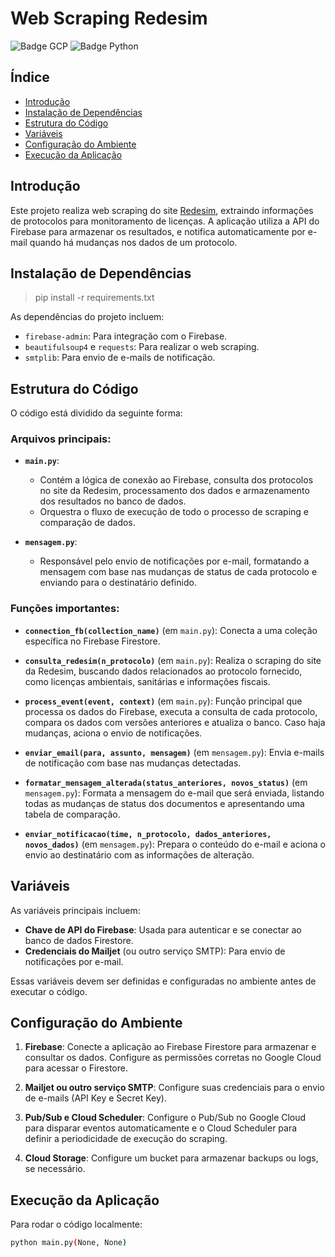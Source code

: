 # Web Scraping Redesim

![Badge GCP](https://img.shields.io/badge/Google_Cloud-4285F4?style=for-the-badge&logo=google-cloud&logoColor=white)
![Badge Python](https://img.shields.io/badge/Python-FFD43B?style=for-the-badge&logo=python&logoColor=blue)

## Índice
* [Introdução](#introdução)
* [Instalação de Dependências](#instalação-de-dependências)
* [Estrutura do Código](#estrutura-do-código)
* [Variáveis](#variáveis)
* [Configuração do Ambiente](#configuração-do-ambiente)
* [Execução da Aplicação](#execução-da-aplicação)

## Introdução

Este projeto realiza web scraping do site [Redesim](https://redesim.curitiba.pr.gov.br/licenciamento/), extraindo informações de protocolos para monitoramento de licenças. A aplicação utiliza a API do Firebase para armazenar os resultados, e notifica automaticamente por e-mail quando há mudanças nos dados de um protocolo.

## Instalação de Dependências

> pip install -r requirements.txt

As dependências do projeto incluem:
- `firebase-admin`: Para integração com o Firebase.
- `beautifulsoup4` e `requests`: Para realizar o web scraping.
- `smtplib`: Para envio de e-mails de notificação.

## Estrutura do Código

O código está dividido da seguinte forma:

### Arquivos principais:
- **`main.py`**: 
    - Contém a lógica de conexão ao Firebase, consulta dos protocolos no site da Redesim, processamento dos dados e armazenamento dos resultados no banco de dados.
    - Orquestra o fluxo de execução de todo o processo de scraping e comparação de dados.

- **`mensagem.py`**:
    - Responsável pelo envio de notificações por e-mail, formatando a mensagem com base nas mudanças de status de cada protocolo e enviando para o destinatário definido.

### Funções importantes:

- **`connection_fb(collection_name)`** (em `main.py`): Conecta a uma coleção específica no Firebase Firestore.
  
- **`consulta_redesim(n_protocolo)`** (em `main.py`): Realiza o scraping do site da Redesim, buscando dados relacionados ao protocolo fornecido, como licenças ambientais, sanitárias e informações fiscais.
  
- **`process_event(event, context)`** (em `main.py`): Função principal que processa os dados do Firebase, executa a consulta de cada protocolo, compara os dados com versões anteriores e atualiza o banco. Caso haja mudanças, aciona o envio de notificações.
  
- **`enviar_email(para, assunto, mensagem)`** (em `mensagem.py`): Envia e-mails de notificação com base nas mudanças detectadas.

- **`formatar_mensagem_alterada(status_anteriores, novos_status)`** (em `mensagem.py`): Formata a mensagem do e-mail que será enviada, listando todas as mudanças de status dos documentos e apresentando uma tabela de comparação.

- **`enviar_notificacao(time, n_protocolo, dados_anteriores, novos_dados)`** (em `mensagem.py`): Prepara o conteúdo do e-mail e aciona o envio ao destinatário com as informações de alteração.

## Variáveis

As variáveis principais incluem:
- **Chave de API do Firebase**: Usada para autenticar e se conectar ao banco de dados Firestore.
- **Credenciais do Mailjet** (ou outro serviço SMTP): Para envio de notificações por e-mail.

Essas variáveis devem ser definidas e configuradas no ambiente antes de executar o código.

## Configuração do Ambiente

1. **Firebase**: Conecte a aplicação ao Firebase Firestore para armazenar e consultar os dados. Configure as permissões corretas no Google Cloud para acessar o Firestore.
   
2. **Mailjet ou outro serviço SMTP**: Configure suas credenciais para o envio de e-mails (API Key e Secret Key).
   
3. **Pub/Sub e Cloud Scheduler**: Configure o Pub/Sub no Google Cloud para disparar eventos automaticamente e o Cloud Scheduler para definir a periodicidade de execução do scraping.

4. **Cloud Storage**: Configure um bucket para armazenar backups ou logs, se necessário.

## Execução da Aplicação

Para rodar o código localmente:

```bash
python main.py(None, None)
